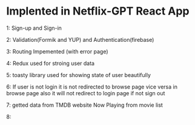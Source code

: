 # Implented in Netflix-GPT React App

1: Sign-up and Sign-in

2: Validation(Formik and YUP) and Authentication(firebase)

3: Routing Impemented (with error page)

4: Redux used for stroing user data

5: toasty library used for showing state of user beautifully

6: If user is not login it is not redirected to browse page vice versa in browse page also
it will not redirect to login page if not sign out

7: getted data from TMDB website Now Playing from movie list

8:
